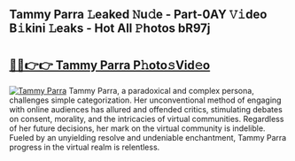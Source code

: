 ## Tammy Parra 𝙻eaked 𝙽u𝚍e - Part-0AY 𝚅𝚒deo B𝚒kini 𝙻eaks - Hot All 𝙿hotos bR97j

# <h2><a href="http://ld4y1l.urlbe.top/?page=Tammy+Parra">🔗🔗👉👉 Tammy Parra P𝚑oto𝚜Vid𝚎o</a></h2>

[![Tammy Parra](https://i.imgur.com/eBuTRDB.gif)](http://ld4y1l.urlbe.top/?page=Tammy+Parra)
Tammy Parra, a paradoxical and complex persona, challenges simple categorization. Her unconventional method of engaging with online audiences has allured and offended critics, stimulating debates on consent, morality, and the intricacies of virtual communities. Regardless of her future decisions, her mark on the virtual community is indelible. Fueled by an unyielding resolve and undeniable enchantment, Tammy Parra progress in the virtual realm is relentless.
